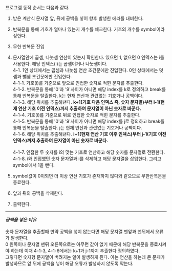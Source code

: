 프로그램 동작 순서는 다음과 같다.

1. 받은 계산식 문자열 앞, 뒤에 공백을 넣어 향후 발생한 에러를 대비한다.

2. 반복문을 통해 기호가 얼마나 있는지 개수를 체크한다. 기호의 개수를 symbol이라 정한다.

3. 무한 반복문 진입
4. 문자열안에 곱셈, 나눗셈 연산이 있는지 확인한다. 있으면 1, 없으면 0 인덱스는 i를 사용한다. 해당 인덱스(i)는 곱셈이거나 나눗셈이다.<br>
  4-1. 1인 상태에서는 곱셈과 나눗셈 연산 조건문에만 진입한다. 0인 상태에서는 덧셈과 뺄셈 조건문에만 진입한다. <br>
    4-1-1. 기호(i)를 기준으로 앞으로 인접한 숫자로 적힌 문자를 추출한다. <br>
    4-1-2. 반복문을 통해 '0'과 '9'사이가 아니면 해당 index를 k로 정의하고 break를 통해 반복문을 탈출한다. k는 현재 연산과 관련없는 기호거나 공백이다. <br>
    4-1-3. 해당 위치를 추출해낸다. **k+1(기호 다음 인덱스 즉, 숫자 문자열)부터 i-1(현재 연산 기호 이전 인덱스)까지 추출하여 문자열이 아닌 숫자로 바꾼다.** <br>
		4-1-4. 기호(i)를 기준으로 뒤로 인접한 숫자로 적힌 문자를 추출한다. <br>
    4-1-5. 반복문을 통해 '0'과 '9'사이가 아니면 해당 index를 j로 정의하고 break를 통해 반복문을 탈출한다. j는 현재 연산과 관련없는 기호거나 공백이다. <br>
    4-1-6. 해당 위치를 추출해낸다. **i+1(현재 연산 기호 이후 인덱스)부터 j-1(기호 이전 인덱스)까지 추출하여 문자열이 아닌 숫자로 바꾼다.** <br>		
		4-1-7. 인접한 두 숫자를 i의 맞는 기호로 연산하고 해당 숫자를 문자열로 전환한다. <br>
		4-1-8. i와 인접했던 숫자 문자열과 i를 삭제하고 해당 문자열을 삽입한다. 그리고 symbol에서 1을 뺀다. <br>
5. symbol값이 0이되면 더 이상 연산 기호가 존재하지 않다와 같으므로 무한반복문을 종료한다.
6. 앞과 뒤의 공백을 삭제한다.
7. 출력한다.
  
<hr>

***공백을 넣은 이유***<br><br>
숫자 문자열을 추출할때 만약 공백을 넣지 않는다면 해당 문자열 맨앞과 맨뒤에서 오류가 발생한다.<br> 0 왼쪽이나 문자열 맨뒤 오른쪽으로는 아무런 값이 없기 때문에 해당 반복문을 종료시켜야 하는데 이때 4-1-3, 4-1-6에서는 k+1과 j-1까지 추출한다 정의하였다.<br> 그렇다면 숫자형 문자열이 버려지는 일이 발생하게 된다. 이는 연산을 하는데 큰 문제가 발생하므로 앞 뒤에 공백을 넣어 해당 오류가 발생하지 않도록 막는다.
